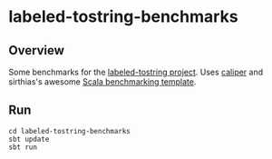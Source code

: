 # labeled-tostring-benchmarks #
## Overview ##
Some benchmarks for the [labeled-tostring project](https://github.com/ymasory/labeled-tostring). Uses [caliper](http://code.google.com/p/caliper/) and sirthias's awesome [Scala benchmarking template](https://github.com/sirthias/scala-benchmarking-template).

## Run ##

    cd labeled-tostring-benchmarks
    sbt update
    sbt run

